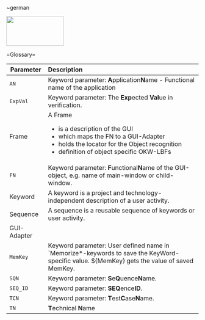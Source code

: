 \~german 

<img src="https://www.openkeyword.de/images/OKW_Logos/150x78/okw_color_msoffice_nobackground.png" width="150px" height="78px" />

=Glossary=

| Parameter  | Description  |
| -----------|:-------------|
| `AN`       | Keyword parameter: **A**pplication**N**ame - Functional name of the application |
| `ExpVal`   | Keyword parameter: The **Exp**ected **Val**ue in verification. |
| Frame      | A Frame <ul><li>is a description of the GUI</li><li>which maps the FN to a GUI-Adapter</li><li>holds the locator for the Object recognition</li><li>definition of object specific OKW-LBFs </li></ul>  |
| `FN`       | Keyword parameter: **F**unctional**N**ame of the GUI-object, e.g. name of main-window or child-window.|
| Keyword    | A keyword is a project and technology-independent description of a user activity.|
| Sequence   | A sequence is a reusable sequence of keywords or user activity.|
| GUI-Adapter| |
| `MemKey`   | Keyword parameter: User defined name in `Memorize*-keywords to save the KeyWord-specific value. ${MemKey} gets the value of saved MemKey. |
| `SQN`      | Keyword parameter: **S**e**Q**uence**N**ame. |
| `SEQ_ID`   | Keyword parameter: **SEQ**ence**ID**. |
| `TCN`      | Keyword parameter: **T**est**C**ase**N**ame. |
| `TN`       | **T**echnical **N**ame|
